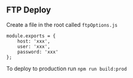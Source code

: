 ## FTP Deploy
Create a file in the root called `ftpOptions.js`
```
module.exports = {
    host: 'xxx',
    user: 'xxx',
	password: 'xxx'
};
```
To deploy to production run `npm run build:prod`
